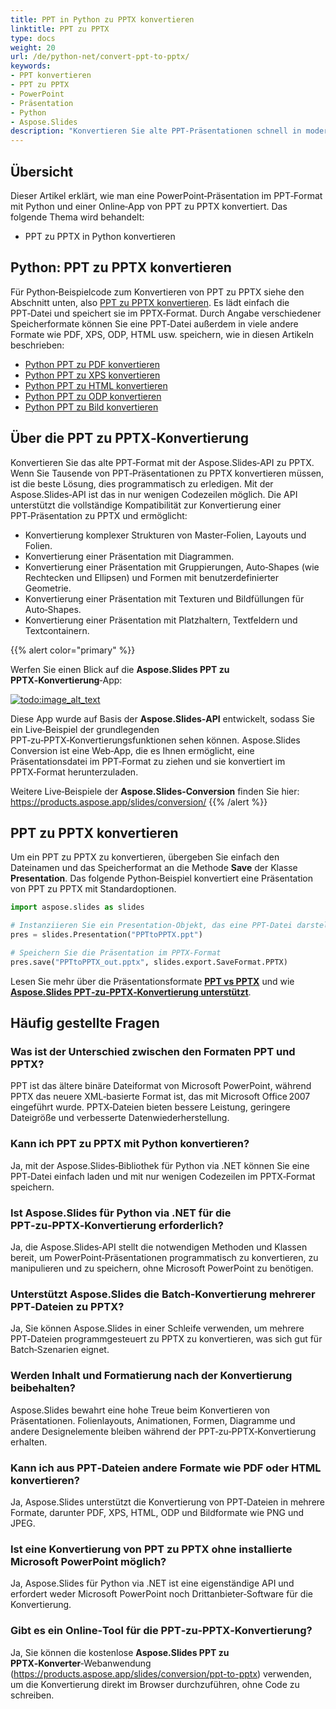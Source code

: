 ```yaml
---
title: PPT in Python zu PPTX konvertieren
linktitle: PPT zu PPTX
type: docs
weight: 20
url: /de/python-net/convert-ppt-to-pptx/
keywords:
- PPT konvertieren
- PPT zu PPTX
- PowerPoint
- Präsentation
- Python
- Aspose.Slides
description: "Konvertieren Sie alte PPT‑Präsentationen schnell in modernes PPTX mit Python und Aspose.Slides — klare Anleitung, kostenlose Codebeispiele, keine Abhängigkeit von Microsoft Office."
---
```


## **Übersicht**

Dieser Artikel erklärt, wie man eine PowerPoint‑Präsentation im PPT‑Format mit Python und einer Online‑App von PPT zu PPTX konvertiert. Das folgende Thema wird behandelt:

- PPT zu PPTX in Python konvertieren

## **Python: PPT zu PPTX konvertieren**

Für Python‑Beispielcode zum Konvertieren von PPT zu PPTX siehe den Abschnitt unten, also [PPT zu PPTX konvertieren](#convert-ppt-to-pptx). Es lädt einfach die PPT‑Datei und speichert sie im PPTX‑Format. Durch Angabe verschiedener Speicherformate können Sie eine PPT‑Datei außerdem in viele andere Formate wie PDF, XPS, ODP, HTML usw. speichern, wie in diesen Artikeln beschrieben:

- [Python PPT zu PDF konvertieren](https://docs.aspose.com/slides/python-net/convert-powerpoint-to-pdf/)
- [Python PPT zu XPS konvertieren](https://docs.aspose.com/slides/python-net/convert-powerpoint-to-xps/)
- [Python PPT zu HTML konvertieren](https://docs.aspose.com/slides/python-net/convert-powerpoint-to-html/)
- [Python PPT zu ODP konvertieren](https://docs.aspose.com/slides/python-net/save-presentation/)
- [Python PPT zu Bild konvertieren](https://docs.aspose.com/slides/python-net/convert-powerpoint-to-png/)

## **Über die PPT zu PPTX‑Konvertierung**

Konvertieren Sie das alte PPT‑Format mit der Aspose.Slides‑API zu PPTX. Wenn Sie Tausende von PPT‑Präsentationen zu PPTX konvertieren müssen, ist die beste Lösung, dies programmatisch zu erledigen. Mit der Aspose.Slides‑API ist das in nur wenigen Codezeilen möglich. Die API unterstützt die vollständige Kompatibilität zur Konvertierung einer PPT‑Präsentation zu PPTX und ermöglicht:

- Konvertierung komplexer Strukturen von Master‑Folien, Layouts und Folien.
- Konvertierung einer Präsentation mit Diagrammen.
- Konvertierung einer Präsentation mit Gruppierungen, Auto‑Shapes (wie Rechtecken und Ellipsen) und Formen mit benutzerdefinierter Geometrie.
- Konvertierung einer Präsentation mit Texturen und Bildfüllungen für Auto‑Shapes.
- Konvertierung einer Präsentation mit Platzhaltern, Textfeldern und Textcontainern.

{{% alert color="primary" %}}

Werfen Sie einen Blick auf die **Aspose.Slides PPT zu PPTX‑Konvertierung**‑App:

[](https://products.aspose.app/slides/conversion/ppt-to-pptx)

[![todo:image_alt_text](ppt-to-pptx.png)](https://products.aspose.app/slides/conversion/ppt-to-pptx)

Diese App wurde auf Basis der **Aspose.Slides‑API** entwickelt, sodass Sie ein Live‑Beispiel der grundlegenden PPT‑zu‑PPTX‑Konvertierungsfunktionen sehen können. Aspose.Slides Conversion ist eine Web‑App, die es Ihnen ermöglicht, eine Präsentationsdatei im PPT‑Format zu ziehen und sie konvertiert im PPTX‑Format herunterzuladen.

Weitere Live‑Beispiele der **Aspose.Slides‑Conversion** finden Sie hier: https://products.aspose.app/slides/conversion/
{{% /alert %}}

## **PPT zu PPTX konvertieren**

Um ein PPT zu PPTX zu konvertieren, übergeben Sie einfach den Dateinamen und das Speicherformat an die Methode **Save** der Klasse **Presentation**. Das folgende Python‑Beispiel konvertiert eine Präsentation von PPT zu PPTX mit Standardoptionen.

```python
import aspose.slides as slides

# Instanziieren Sie ein Presentation‑Objekt, das eine PPT‑Datei darstellt
pres = slides.Presentation("PPTtoPPTX.ppt")

# Speichern Sie die Präsentation im PPTX‑Format
pres.save("PPTtoPPTX_out.pptx", slides.export.SaveFormat.PPTX)
```

Lesen Sie mehr über die Präsentationsformate **[PPT vs PPTX](/slides/de/python-net/ppt-vs-pptx/)** und wie **[Aspose.Slides PPT‑zu‑PPTX‑Konvertierung unterstützt](/slides/de/python-net/convert-ppt-to-pptx/)**.

## Häufig gestellte Fragen

### **Was ist der Unterschied zwischen den Formaten PPT und PPTX?**

PPT ist das ältere binäre Dateiformat von Microsoft PowerPoint, während PPTX das neuere XML‑basierte Format ist, das mit Microsoft Office 2007 eingeführt wurde. PPTX‑Dateien bieten bessere Leistung, geringere Dateigröße und verbesserte Datenwiederherstellung.

### **Kann ich PPT zu PPTX mit Python konvertieren?**

Ja, mit der Aspose.Slides‑Bibliothek für Python via .NET können Sie eine PPT‑Datei einfach laden und mit nur wenigen Codezeilen im PPTX‑Format speichern.

### **Ist Aspose.Slides für Python via .NET für die PPT‑zu‑PPTX‑Konvertierung erforderlich?**

Ja, die Aspose.Slides‑API stellt die notwendigen Methoden und Klassen bereit, um PowerPoint‑Präsentationen programmatisch zu konvertieren, zu manipulieren und zu speichern, ohne Microsoft PowerPoint zu benötigen.

### **Unterstützt Aspose.Slides die Batch‑Konvertierung mehrerer PPT‑Dateien zu PPTX?**

Ja, Sie können Aspose.Slides in einer Schleife verwenden, um mehrere PPT‑Dateien programmgesteuert zu PPTX zu konvertieren, was sich gut für Batch‑Szenarien eignet.

### **Werden Inhalt und Formatierung nach der Konvertierung beibehalten?**

Aspose.Slides bewahrt eine hohe Treue beim Konvertieren von Präsentationen. Folienlayouts, Animationen, Formen, Diagramme und andere Designelemente bleiben während der PPT‑zu‑PPTX‑Konvertierung erhalten.

### **Kann ich aus PPT‑Dateien andere Formate wie PDF oder HTML konvertieren?**

Ja, Aspose.Slides unterstützt die Konvertierung von PPT‑Dateien in mehrere Formate, darunter PDF, XPS, HTML, ODP und Bildformate wie PNG und JPEG.

### **Ist eine Konvertierung von PPT zu PPTX ohne installierte Microsoft PowerPoint möglich?**

Ja, Aspose.Slides für Python via .NET ist eine eigenständige API und erfordert weder Microsoft PowerPoint noch Drittanbieter‑Software für die Konvertierung.

### **Gibt es ein Online‑Tool für die PPT‑zu‑PPTX‑Konvertierung?**

Ja, Sie können die kostenlose **Aspose.Slides PPT zu PPTX‑Konverter**‑Webanwendung (https://products.aspose.app/slides/conversion/ppt-to-pptx) verwenden, um die Konvertierung direkt im Browser durchzuführen, ohne Code zu schreiben.